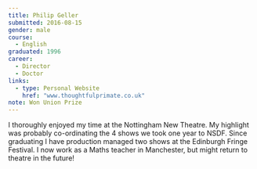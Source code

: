 ```yaml
---
title: Philip Geller
submitted: 2016-08-15
gender: male
course:
  - English
graduated: 1996
career:
  - Director
  - Doctor
links:
  - type: Personal Website
    href: "www.thoughtfulprimate.co.uk"
note: Won Union Prize 
---
```


I thoroughly enjoyed my time at the Nottingham New Theatre. My highlight was probably co-ordinating the 4 shows we took one year to NSDF. Since graduating I have production managed two shows at the Edinburgh Fringe Festival. I now work as a Maths teacher in Manchester, but might return to theatre in the future!

